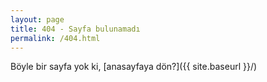 ```yaml
---
layout: page
title: 404 - Sayfa bulunamadı
permalink: /404.html
---
```


Böyle bir sayfa yok ki, [anasayfaya dön?]({{ site.baseurl }}/)
